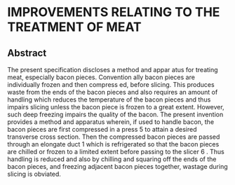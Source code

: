 # IMPROVEMENTS RELATING TO THE TREATMENT OF MEAT

## Abstract
The present specification discloses a method and appar atus for treating meat, especially bacon pieces. Convention ally bacon pieces are individually frozen and then compress ed, before slicing. This produces waste from the ends of the bacon pieces and also requires an amount of handling which reduces the temperature of the bacon pieces and thus impairs slicing unless the bacon piece is frozen to a great extent. However, such deep freezing impairs the quality of the bacon. The present invention provides a method and apparatus wherein, if used to handle bacon, the bacon pieces are first compressed in a press 5 to attain a desired transverse cross section. Then the compressed bacon pieces are passed through an elongate duct 1 which is refrigerated so that the bacon pieces are chilled or frozen to a limited extent before passing to the slicer 6 . Thus handling is reduced and also by chilling and squaring off the ends of the bacon pieces, and freezing adjacent bacon pieces together, wastage during slicing is obviated.